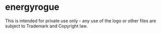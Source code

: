 # energyrogue
This is intended for private use only - any use of the logo or other files are subject to Trademark and Copyright law.
